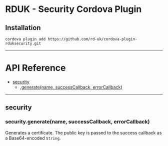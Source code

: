 # RDUK - Security Cordova Plugin

## Installation

```
cordova plugin add https://github.com/rd-uk/cordova-plugin-rduksecurity.git
```
---

# API Reference <a name="reference"></a>


* [security](#module_security)
    * [.generate(name, successCallback, errorCallback)](#module_security.generate)


---

<a name="module_security"></a>

## security
<a name="module_security.generate"></a>

### security.generate(name, successCallback, errorCallback)
Generates a certificate. The public key is passed to the success callback as a
Base64-encoded `String`.